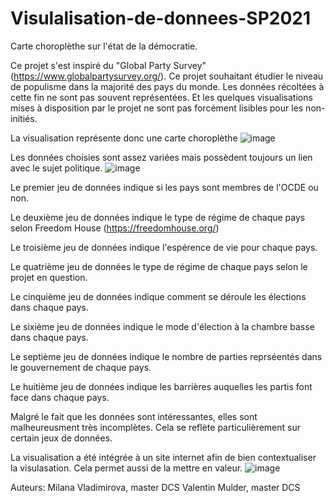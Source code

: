 # Visulalisation-de-donnees-SP2021

Carte choroplèthe sur l'état de la démocratie.

Ce projet s'est inspiré du "Global Party Survey" (https://www.globalpartysurvey.org/). Ce projet souhaitant étudier le niveau de populisme dans la majorité des pays du monde. Les données récoltées à cette fin ne sont pas souvent représentées. Et les quelques visualisations mises à disposition par le projet ne sont pas forcément lisibles pour les non-initiés.

La visualisation représente donc une carte choroplèthe
![image](https://user-images.githubusercontent.com/81250250/119517683-1f130f00-bd78-11eb-8f45-20bb7ffb13e8.png)


Les données choisies sont assez variées mais possèdent toujours un lien avec le sujet politique.
![image](https://user-images.githubusercontent.com/81250250/119518542-e3c51000-bd78-11eb-9413-91fa4b795386.png)


Le premier jeu de données indique si les pays sont membres de l'OCDE ou non.

Le deuxième jeu de données indique le type de régime de chaque pays selon Freedom House (https://freedomhouse.org/)

Le troisième jeu de données indique l'espérence de vie pour chaque pays.

Le quatrième jeu de données le type de régime de chaque pays selon le projet en question.

Le cinquième jeu de données indique comment se déroule les élections dans chaque pays.

Le sixième jeu de données indique le mode d'élection à la chambre basse dans chaque pays.

Le septième jeu de données indique le nombre de parties reprséentés dans le gouvernement de chaque pays.

Le huitième jeu de données indique les barrières auquelles les partis font face dans chaque pays.


Malgré le fait que les données sont intéressantes, elles sont malheureusment très incomplètes. Cela se reflète particulièrement sur certain jeux de données. 

La visualisation a été intégrée à un site internet afin de bien contextualiser la visulasation. Cela permet aussi de la mettre en valeur.
![image](https://user-images.githubusercontent.com/81250250/119518742-1838cc00-bd79-11eb-9975-a18d88b99d2f.png)


Auteurs:
Milana Vladimirova, master DCS
Valentin Mulder, master DCS
